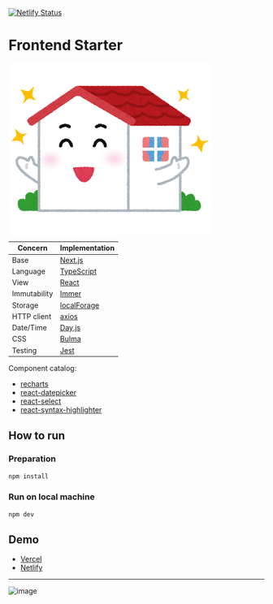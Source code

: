 [![Netlify Status](https://api.netlify.com/api/v1/badges/4cf1e9a1-0787-439c-bcb6-0302a9e39a83/deploy-status)](https://app.netlify.com/sites/web-frontend-starter/deploys)

# Frontend Starter

<img src="https://github.com/wtetsu/frontend-starter/blob/master/public/img/home.png" width="400" height="334">

| Concern      | Implementation                                            |
| ------------ | --------------------------------------------------------- |
| Base         | [Next.js](https://nextjs.org/)                            |
| Language     | [TypeScript](https://www.typescriptlang.org/)             |
| View         | [React](https://reactjs.org/)                             |
| Immutability | [Immer](https://github.com/immerjs/immer)                 |
| Storage      | [localForage](https://github.com/localForage/localForage) |
| HTTP client  | [axios](https://github.com/axios/axios)                   |
| Date/Time    | [Day.js](https://github.com/iamkun/dayjs)                 |
| CSS          | [Bulma](https://bulma.io/)                                |
| Testing      | [Jest](https://jestjs.io/)                                |

Component catalog:

- [recharts](https://recharts.org/)
- [react-datepicker](https://reactdatepicker.com/)
- [react-select](https://react-select.com/)
- [react-syntax-highlighter](https://github.com/conorhastings/react-syntax-highlighter)

## How to run

### Preparation

```
npm install
```

### Run on local machine

```
npm dev
```

## Demo

- [Vercel](https://web-frontend-starter.vercel.app/)
- [Netlify](https://web-frontend-starter.netlify.app/)

----

![image](https://user-images.githubusercontent.com/515948/86513257-9fb8dc00-be43-11ea-947e-adffc9072d85.png)
